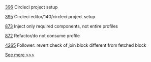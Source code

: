 
[396](https://github.com/hyperledger-labs/blockchain-explorer/pull/396) Circleci project setup

[395](https://github.com/hyperledger-labs/blockchain-explorer/pull/395) Circleci editor/140/circleci project setup

[873](https://github.com/hyperledger/aries-vcx/pull/873) Inject only required components, not entire profiles

[872](https://github.com/hyperledger/aries-vcx/pull/872) Refactor/do not consume profile

[4265](https://github.com/hyperledger/fabric/pull/4265) Follower: revert check of join block different from fetched block


[See more >>>](https://start-here.hyperledger.org/pull-requests)

